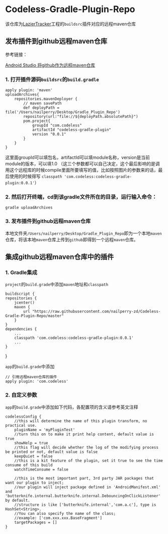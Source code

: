 # Codeless-Gradle-Plugin-Repo

该仓库为[LazierTracker](https://github.com/nailperry-zd/LazierTracker)工程的`buildsrc`插件对应的远程maven仓库

## 发布插件到github远程maven仓库

参考链接：

[Android Studio 将github作为远程maven仓库](http://blog.csdn.net/leilba/article/details/49367271#comments)
    
### 1. 打开插件源码`buildsrc`的`build.gradle`

	apply plugin: 'maven'
	uploadArchives{
	    repositories.mavenDeployer {
	        // maven savePath
	        def deployPath = file('/Users/nailperry/Desktop/Gradle_Plugin_Repo')
	        repository(url:"file://${deployPath.absolutePath}")
	        pom.project{
	            groupId "com.codeless"
	            artifactId "codeless-gradle-plugin"
	            version "0.0.1"
	        }
	    }
	}

这里面groupId可以填包名，artifactId可以填module名称，version是当前module的版本，可以填1.0 （这三个参数都可以自己决定，这个最后影响的是调用这个远程库的时候compile里面所要填写的值，比如按照图片的参数来的话，最后使用的时候得写 `classpath 'com.codeless:codeless-gradle-plugin:0.0.1'`）

### 2. 然后打开终端，cd到该gradle文件所在的目录，运行输入命令：
    
    gradle uploadArchives

### 3. 发布插件到github远程maven仓库

本地文件夹`/Users/nailperry/Desktop/Gradle_Plugin_Repo`即为一个本地`maven`仓库，将该本地`maven`仓库上传到`github`即得到一个远程`maven`仓库。

## 集成github远程maven仓库中的插件

### 1. Gradle集成

`project`的`build.grade`中添加`maven`地址和`classpath`

    buildscript {
    repositories {
        jcenter()
        maven {
            url "https://raw.githubusercontent.com/nailperry-zd/Codeless-Gradle-Plugin-Repo/master"
        }
    }
    dependencies {
        ...
        classpath 'com.codeless:codeless-gradle-plugin:0.0.1'
        ...
    }
}

`app`的`build.grade`中添加
	
	// 引用远程maven仓库的插件
    apply plugin: 'com.codeless'

### 2. 自定义参数

`app`的`build.grade`中添加如下代码，各配置项的含义请参考英文注释

```
codelessConfig {
    //this will determine the name of this plugin transform, no practical use.
    pluginName = 'myPluginTest'
    //turn this on to make it print help content, default value is true
    showHelp = true
    //this flag will decide whether the log of the modifying process be printed or not, default value is false
    keepQuiet = false
    //this is a kit feature of the plugin, set it true to see the time consume of this build
    watchTimeConsume = false

    //this is the most important part, 3rd party JAR packages that want our plugin to inject;
    //our plugin will inject package defined in 'AndroidManifest.xml' and 'butterknife.internal.butterknife.internal.DebouncingOnClickListener' by default.
    //structure is like ['butterknife.internal','com.a.c'], type is HashSet<String>.
    //You can also specify the name of the class;
    //example: ['com.xxx.xxx.BaseFragment']
    targetPackages = []
}
```

